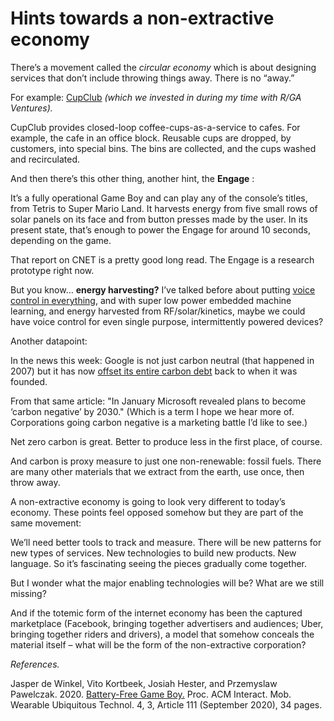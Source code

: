 # Hints towards a non-extractive economy

There’s a movement called the _circular economy_ which is about designing
services that don’t include throwing things away. There is no “away.”

For example: [CupClub](https://www.cupclub.com) _(which we invested in during
my time with R/GA Ventures)._

CupClub provides closed-loop coffee-cups-as-a-service to cafes. For example,
the cafe in an office block. Reusable cups are dropped, by customers, into
special bins. The bins are collected, and the cups washed and recirculated.

And then there’s this other thing, another hint, the **Engage** :

It’s a fully operational Game Boy and can play any of the console’s titles,
from Tetris to Super Mario Land. It harvests energy from five small rows of
solar panels on its face and from button presses made by the user. In its
present state, that’s enough to power the Engage for around 10 seconds,
depending on the game.

That report on CNET is a pretty good long read. The Engage is a research
prototype right now.

But you know… **energy harvesting?** I’ve talked before about putting [voice
control in everything](/home/2020/05/26/voice), and with super low power
embedded machine learning, and energy harvested from RF/solar/kinetics, maybe
we could have voice control for even single purpose, intermittently powered
devices?

Another datapoint:

In the news this week: Google is not just carbon neutral (that happened in 2007) but it has now [offset its entire carbon
debt](%20https://www.bbc.co.uk/news/technology-54141899) back to when it was
founded.

From that same article: "In January Microsoft revealed plans to become ‘carbon
negative’ by 2030." (Which is a term I hope we hear more of. Corporations
going carbon negative is a marketing battle I’d like to see.)

Net zero carbon is great. Better to produce less in the first place, of
course.

And carbon is proxy measure to just one non-renewable: fossil fuels. There are
many other materials that we extract from the earth, use once, then throw
away.

A non-extractive economy is going to look very different to today’s economy.
These points feel opposed somehow but they are part of the same movement:

We’ll need better tools to track and measure. There will be new patterns for
new types of services. New technologies to build new products. New language.
So it’s fascinating seeing the pieces gradually come together.

But I wonder what the major enabling technologies will be? What are we still
missing?

And if the totemic form of the internet economy has been the captured
marketplace (Facebook, bringing together advertisers and audiences; Uber,
bringing together riders and drivers), a model that somehow conceals the
material itself – what will be the form of the non-extractive corporation?

_References._

Jasper de Winkel, Vito Kortbeek, Josiah Hester, and Przemyslaw Pawelczak. 2020. [Battery-Free Game Boy.](https://dl.acm.org/doi/10.1145/3411839) Proc.
ACM Interact. Mob. Wearable Ubiquitous Technol. 4, 3, Article 111 (September
2020), 34 pages.
